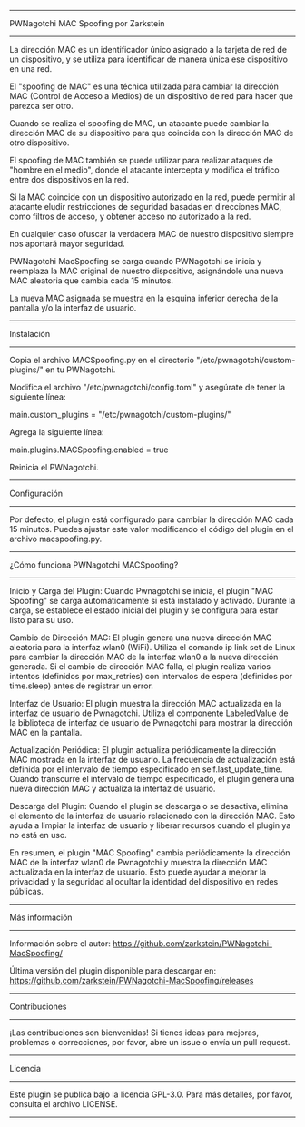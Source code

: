 *****
PWNagotchi MAC Spoofing por Zarkstein
*****

La dirección MAC es un identificador único asignado a la tarjeta de red de un dispositivo, y se utiliza para identificar de manera única ese dispositivo en una red.

El "spoofing de MAC" es una técnica utilizada para cambiar la dirección MAC (Control de Acceso a Medios) de un dispositivo de red para hacer que parezca ser otro.

Cuando se realiza el spoofing de MAC, un atacante puede cambiar la dirección MAC de su dispositivo para que coincida con la dirección MAC de otro dispositivo.

El spoofing de MAC también se puede utilizar para realizar ataques de "hombre en el medio", donde el atacante intercepta y modifica el tráfico entre dos dispositivos en la red.

Si la MAC coincide con un dispositivo autorizado en la red, puede permitir al atacante eludir restricciones de seguridad basadas en direcciones MAC, como filtros de acceso, y obtener acceso no autorizado a la red.

En cualquier caso ofuscar la verdadera MAC de nuestro dispositivo siempre nos aportará mayor seguridad.

PWNagotchi MacSpoofing se carga cuando PWNagotchi se inicia y reemplaza la MAC original de nuestro dispositivo, asignándole una nueva MAC aleatoria que cambia cada 15 minutos.

La nueva MAC asignada se muestra en la esquina inferior derecha de la pantalla y/o la interfaz de usuario.


*****
Instalación
*****

Copia el archivo MACSpoofing.py en el directorio "/etc/pwnagotchi/custom-plugins/" en tu PWNagotchi.

Modifica el archivo "/etc/pwnagotchi/config.toml" y asegúrate de tener la siguiente línea:

main.custom_plugins = "/etc/pwnagotchi/custom-plugins/"

Agrega la siguiente línea:

main.plugins.MACSpoofing.enabled = true

Reinicia el PWNagotchi.


*****
Configuración
*****

Por defecto, el plugin está configurado para cambiar la dirección MAC cada 15 minutos. 
Puedes ajustar este valor modificando el código del plugin en el archivo macspoofing.py.




*****
¿Cómo funciona PWNagotchi MACSpoofing?
*****


Inicio y Carga del Plugin:
        Cuando Pwnagotchi se inicia, el plugin "MAC Spoofing" se carga automáticamente si está instalado y activado.
        Durante la carga, se establece el estado inicial del plugin y se configura para estar listo para su uso.
        
Cambio de Dirección MAC:
        El plugin genera una nueva dirección MAC aleatoria para la interfaz wlan0 (WiFi).
        Utiliza el comando ip link set de Linux para cambiar la dirección MAC de la interfaz wlan0 a la nueva dirección generada.
        Si el cambio de dirección MAC falla, el plugin realiza varios intentos (definidos por max_retries) con intervalos de espera (definidos por time.sleep) antes de registrar un error.

Interfaz de Usuario:
        El plugin muestra la dirección MAC actualizada en la interfaz de usuario de Pwnagotchi.
        Utiliza el componente LabeledValue de la biblioteca de interfaz de usuario de Pwnagotchi para mostrar la dirección MAC en la pantalla.

Actualización Periódica:
        El plugin actualiza periódicamente la dirección MAC mostrada en la interfaz de usuario.
        La frecuencia de actualización está definida por el intervalo de tiempo especificado en self.last_update_time.
        Cuando transcurre el intervalo de tiempo especificado, el plugin genera una nueva dirección MAC y actualiza la interfaz de usuario.

Descarga del Plugin:
        Cuando el plugin se descarga o se desactiva, elimina el elemento de la interfaz de usuario relacionado con la dirección MAC.
        Esto ayuda a limpiar la interfaz de usuario y liberar recursos cuando el plugin ya no está en uso.


En resumen, el plugin "MAC Spoofing" cambia periódicamente la dirección MAC de la interfaz wlan0 de Pwnagotchi y muestra la dirección MAC actualizada en la interfaz de usuario. 
Esto puede ayudar a mejorar la privacidad y la seguridad al ocultar la identidad del dispositivo en redes públicas.



*****
Más información
*****

Información sobre el autor:
https://github.com/zarkstein/PWNagotchi-MacSpoofing/

Última versión del plugin disponible para descargar en:
https://github.com/zarkstein/PWNagotchi-MacSpoofing/releases



*****
Contribuciones
*****

¡Las contribuciones son bienvenidas! Si tienes ideas para mejoras, problemas o correcciones, por favor, abre un issue o envía un pull request.


*****
Licencia
*****

Este plugin se publica bajo la licencia GPL-3.0. Para más detalles, por favor, consulta el archivo LICENSE.

*****
